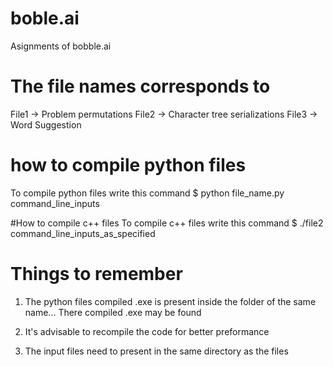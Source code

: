 # boble.ai
Asignments of bobble.ai

# The file names corresponds to
File1 -> Problem permutations
File2 -> Character tree serializations
File3 -> Word Suggestion

# how to compile python files
To compile python files write this command
$ python file_name.py command_line_inputs

#How to compile c++ files
To compile c++ files write this command
$ ./file2 command_line_inputs_as_specified

# Things to remember
1. The python files compiled .exe is present inside the folder 
 of the same name... There compiled .exe may be found

2. It's advisable to recompile the code for better preformance

3. The input files need to present in the same directory as the files
